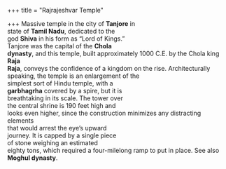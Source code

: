 +++
title = "Rajrajeshvar Temple"

+++
Massive temple in the city of **Tanjore** in  
state of **Tamil Nadu**, dedicated to the  
god **Shiva** in his form as “Lord of Kings.”  
Tanjore was the capital of the **Chola**  
**dynasty**, and this temple, built approximately 1000 C.E. by the Chola king **Raja**  
**Raja**, conveys the confidence of a kingdom on the rise. Architecturally speaking, the temple is an enlargement of the  
simplest sort of Hindu temple, with a  
**garbhagrha** covered by a spire, but it is  
breathtaking in its scale. The tower over  
the central shrine is 190 feet high and  
looks even higher, since the construction minimizes any distracting elements  
that would arrest the eye’s upward  
journey. It is capped by a single piece  
of stone weighing an estimated  
eighty tons, which required a four-milelong ramp to put in place. See also  
**Moghul dynasty**.